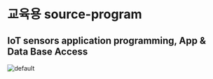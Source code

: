 # 교육용 source-program
## IoT sensors application programming, App & Data Base Access


![default](https://user-images.githubusercontent.com/24461729/53864172-2a5eb080-402f-11e9-8257-e0390f94e2b1.PNG)
